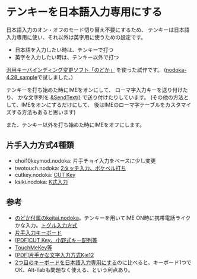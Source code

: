 # テンキーを日本語入力専用にする

日本語入力のオン・オフのモード切り替え不要にするため、
テンキーは日本語入力専用に使い、それ以外は英字用に使うための設定です。

* 日本語を入力したい時は、テンキーで打つ
* 英字を入力したい時は、テンキー以外で打つ


[汎用キーバインディング変更ソフト「のどか」](http://www.appletkan.com/nodoka.htm)
を使った試作です。
([nodoka-4.28_sample](https://osdn.jp/projects/nodoka4/releases/63839)で試しました。)

テンキーを打ち始めた時にIMEをオンにして、
ローマ字入力キーを送り付けたり、
かな文字列を
[&SendText()](http://www.appletkan.com/nodoka-doc/CUSTOMIZE-ja.html#function_SendText)
で送り付けたりしています。
(その他の方法として、IMEをオンにするだけにして、
後はIMEのローマ字テーブルをカスタマイズする方法もあると思います)

また、テンキー以外を打ち始めた時にIMEをオフにします。

## 片手入力方式4種類
* choi10keymod.nodoka: 片手チョイ入力をベースに少し変更
* twotouch.nodoka: [2タッチ入力、ポケベル打ち](https://ja.wikipedia.org/wiki/2%E3%82%BF%E3%83%83%E3%83%81%E5%85%A5%E5%8A%9B)
* cutkey.nodoka: [CUT Key](http://www.cutkey.jp)
* ksiki.nodoka: [K式入力](http://www.d-tech.jp)

## 参考
* [のどか付属のkeitai.nodoka](http://www.appletkan.com/nodoka-doc/keitai.nodoka.txt)。テンキーを用いてIME ON時に携帯電話ライクかな入力。[トグル入力方式](https://ja.wikipedia.org/wiki/%E3%83%88%E3%82%B0%E3%83%AB%E5%85%A5%E5%8A%9B)
* [片手入力キーボード](http://www.jiten.com/dicmi/docs/k6/15094s.htm)
* [[PDF]CUT Key、小野式キー配列等](http://www.pitecan.com/UnixMagazine/PDF/if9902.pdf)
* [TouchMeKey等](http://www.pitecan.com/articles/HIS/InputSurvey/inputsurvey.html)
* [[PDF]片手かな文字入力方式Kie12](http://www.interaction-ipsj.org/archives/paper2005/pdf2005/interactive/B213.pdf)
* [2つ目のキーボードを日本語入力専用にする](https://github.com/deton/nodoka-multikbd4ja)のに比べると、キーボード1つでOK、Alt-Tabも問題なく使える、という利点あり。
